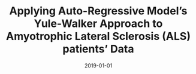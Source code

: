 ---
title: "Applying Auto-Regressive Model’s Yule-Walker Approach to Amyotrophic Lateral Sclerosis (ALS) patients’ Data"
collection: publications
authors: "Mridu Sahu, Saumya Vishwal, Srungaram Usha Srivalli, Naresh Kumar Nagwani, Shrish Verma, and <strong>Sneha Shukla</strong>"
date: 2019-01-01
venue: "Current Medical Imaging"
paperurl: "https://doi.org/10.2174/1573405614666180322143503"
---